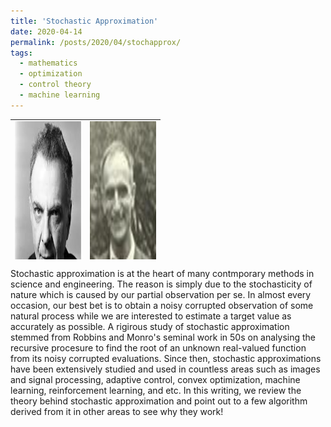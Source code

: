 ```yaml
---
title: 'Stochastic Approximation'
date: 2020-04-14
permalink: /posts/2020/04/stochapprox/
tags:
  - mathematics
  - optimization
  - control theory
  - machine learning
---
```


<!-- Add a single line of comment to prevent the blog post post index page from including the following text. -->

<table style="height: 224px; margin-left: auto; margin-right: auto; border-collapse: collapse; border: none;" width="100%">
<tbody>
<tr>
<td style="width: 106px; border-collapse: collapse; border: none;"><img style="display: block; margin-left: auto; margin-right: auto;" src="/images/robbins.jpeg" alt="" width="200" height="300" /></td>
<td style="width: 106px; border-collapse: collapse; border: none;"><img style="display: block; margin-left: auto; margin-right: auto;" src="/images/monro.jpeg" alt="https://i.picsum.photos/id/373/200/300.jpg" width="200" height="300" /></td>
</tr>
<tr>
<td style="width: 106px; text-align: center; border-collapse: collapse; border: none;">
<div>
<div>Herbert Robbins</div>
</div>
</td>
<td style="width: 106px; text-align: center; border-collapse: collapse; border: none;">&nbsp;Sutton Monro</td>
</tr>
</tbody>
</table>



Stochastic approximation is at the heart of many contmporary methods in science and engineering. The reason is simply due to the stochasticity of nature which is caused by our partial observation per se. In almost every occasion, our best bet is to obtain a noisy corrupted observation of some natural process while we are interested to estimate a target value as accurately as possible. A rigirous study of stochastic approximation stemmed from Robbins and Monro's seminal work in 50s on analysing the recursive procesure to find the root of an unknown real-valued function from its noisy corrupted evaluations. Since then, stochastic approximations have been extensively studied and used in countless areas such as images and signal processing, adaptive control, convex optimization, machine learning, reinforcement learning, and etc. In this writing, we review the theory behind stochastic approximation and point out to a few algorithm derived from it in other areas to see why they work!

